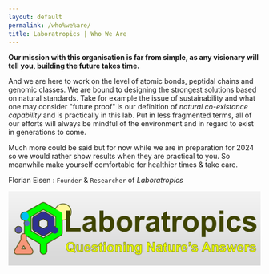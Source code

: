 ```yaml
---
layout: default
permalink: /who%we%are/
title: Laboratropics | Who We Are
---
```


**Our mission with this organisation is far from simple, as any visionary will tell you, building the future takes time.**

And we are here to work on the level of atomic bonds, peptidal chains and genomic classes. We are bound to designing the strongest solutions based on natural standards. Take for example the issue of sustainability and what one may consider "future proof" is our definition of _natural co-existance capability_ and is practically in this lab. Put in less fragmented terms, all of our efforts will always be mindful of the environment and in regard to exist in generations to come.

Much more could be said but for now while we are in preparation for 2024 so we would rather show results when they are practical to you. So meanwhile make yourself comfortable for healthier times & take care.

Florian Eisen : `Founder` & `Researcher` of _Laboratropics_

![bg](/img/laboratropics_logoBanner.png)
